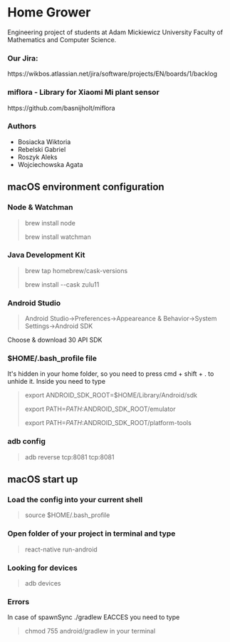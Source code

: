 # Home Grower

<p>Engineering project of students at Adam Mickiewicz University Faculty of Mathematics and Computer Science.</p>

### Our Jira: 
<p>https://wikbos.atlassian.net/jira/software/projects/EN/boards/1/backlog</p>

### miflora - Library for Xiaomi Mi plant sensor
<p>https://github.com/basnijholt/miflora</p>

### Authors
- Bosiacka Wiktoria
- Rebelski Gabriel
- Roszyk Aleks
- Wojciechowska Agata

## macOS environment configuration

### Node & Watchman
>brew install node
>
>brew install watchman

### Java Development Kit
>brew tap homebrew/cask-versions
>
>brew install --cask zulu11

### Android Studio
>Android Studio->Preferences->Appeareance & Behavior->System Settings->Android SDK

Choose & download 30 API SDK

### $HOME/.bash_profile file
It's hidden in your home folder, so you need to press cmd + shift + . to unhide it. Inside you need to type
>export ANDROID_SDK_ROOT=$HOME/Library/Android/sdk
>
>export PATH=$PATH:$ANDROID_SDK_ROOT/emulator
>
>export PATH=$PATH:$ANDROID_SDK_ROOT/platform-tools

### adb config
>adb reverse tcp:8081 tcp:8081


## macOS start up

### Load the config into your current shell
>source $HOME/.bash_profile

### Open folder of your project in terminal and type
>react-native run-android

### Looking for devices
>adb devices

### Errors
In case of spawnSync ./gradlew EACCES you need to type
>chmod 755 android/gradlew 
in your terminal

